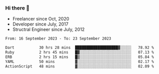 ### Hi there 👋

- Freelancer since Oct, 2020
- Developer since July, 2017
- Structral Engineer since July, 2012

<!--START_SECTION:waka-->

```txt
From: 16 September 2023 - To: 23 September 2023

Dart           30 hrs 28 mins  ███████████████████▓░░░░░   78.92 %
Ruby           2 hrs 45 mins   █▓░░░░░░░░░░░░░░░░░░░░░░░   07.13 %
ERB            2 hrs 15 mins   █▒░░░░░░░░░░░░░░░░░░░░░░░   05.84 %
YAML           50 mins         ▓░░░░░░░░░░░░░░░░░░░░░░░░   02.17 %
ActionScript   48 mins         ▓░░░░░░░░░░░░░░░░░░░░░░░░   02.09 %
```

<!--END_SECTION:waka-->
